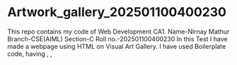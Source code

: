 # Artwork_gallery_202501100400230
This repo contains my code of Web Development CA1.
Name-Nirnay Mathur
Branch-CSE(AIML)
Section-C
Roll no.-202501100400230
In this Test I have made a webpage using HTML on Visual Art Gallery.
I have used Boilerplate code, having <head>, <body>,<title>,etc. tags, and <table>, <img>,<b>,<u>,<ol>,<ul>,etc tags.
I have also used href, align, bgcolou,etc. to enhance beauty of my page.
I have described about some of the famous artworks of the world.
